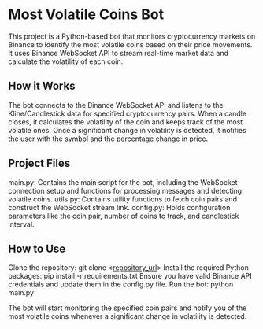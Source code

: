 # Most Volatile Coins Bot
This project is a Python-based bot that monitors cryptocurrency markets on Binance to identify the most volatile coins based on their price movements. It uses Binance WebSocket API to stream real-time market data and calculate the volatility of each coin.

## How it Works
The bot connects to the Binance WebSocket API and listens to the Kline/Candlestick data for specified cryptocurrency pairs. When a candle closes, it calculates the volatility of the coin and keeps track of the most volatile ones. Once a significant change in volatility is detected, it notifies the user with the symbol and the percentage change in price.

## Project Files
main.py: Contains the main script for the bot, including the WebSocket connection setup and functions for processing messages and detecting volatile coins.
utils.py: Contains utility functions to fetch coin pairs and construct the WebSocket stream link.
config.py: Holds configuration parameters like the coin pair, number of coins to track, and candlestick interval.


## How to Use
Clone the repository: git clone <[repository_url](https://github.com/mouh2020/binance_volatile_coins_bot.git)>
Install the required Python packages: pip install -r requirements.txt
Ensure you have valid Binance API credentials and update them in the config.py file.
Run the bot: python main.py


The bot will start monitoring the specified coin pairs and notify you of the most volatile coins whenever a significant change in volatility is detected.